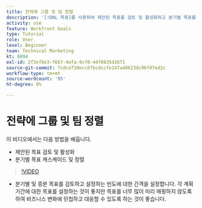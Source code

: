 ```yaml
---
title: 전략에 그룹 및 팀 정렬
description: '[!DNL 목표]를 사용하여 제안된 목표를 검토 및 활성화하고 분기별 목표를 캐스케이드 및 맞추는 방법을 알아봅니다.'
activity: use
feature: Workfront Goals
type: Tutorial
role: User
level: Beginner
team: Technical Marketing
kt: 8894
exl-id: 2f3ef8e3-f667-4efa-9cf0-44f8835d1671
source-git-commit: 7cdce710ecc6fbcdccfe147a40623dc96f07ed2c
workflow-type: tm+mt
source-wordcount: '95'
ht-degree: 0%

---
```


# 전략에 그룹 및 팀 정렬

이 비디오에서는 다음 방법을 배웁니다.

* 제안된 목표 검토 및 활성화
* 분기별 목표 캐스케이드 및 정렬

>[!VIDEO](https://video.tv.adobe.com/v/335188/?quality=12)

<!--
Pro-tips graphic
-->

* 분기별 및 증분 목표를 검토하고 설정하는 빈도에 대한 간격을 설정합니다. 각 계획 기간에 대한 목표를 설정하는 것이 좋지만 목표를 너무 많이 미리 매핑하지 않도록 하여 비즈니스 변화에 민첩하고 대응할 수 있도록 하는 것이 좋습니다.

